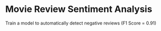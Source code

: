 # Movie Review Sentiment Analysis
Train a model to automatically detect negative reviews (F1 Score = 0.91) 
